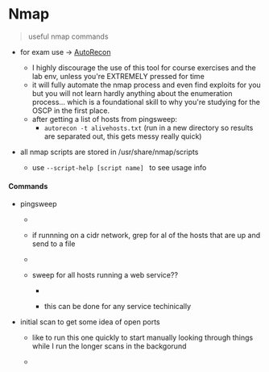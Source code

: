 # Nmap
> useful nmap commands

- for exam use -> [AutoRecon](https://github.com/Tib3rius/AutoRecon)
	- I highly discourage the use of this tool for course exercises and the lab env, unless you're EXTREMELY pressed for time
	- it will fully automate the nmap process and even find exploits for you but you will not learn hardly anything about the enumeration process... which is a foundational skill to why you're studying for the OSCP in the first place. 
	- after getting a list of hosts from pingsweep: 
		- ```autorecon -t alivehosts.txt``` (run in a new directory so results are separated out, this gets messy really quick)

- all nmap scripts are stored in /usr/share/nmap/scripts
	- use ```--script-help [script name] ``` to see usage info
#### Commands
- pingsweep
	- ``` nmap -sn {target}
	- if runnning on a cidr network, grep for al of the hosts that are up and send to a file 
	- ``` nmap -sn {target} -oG alivehosts.txt | grep "Status: Up" | awk '{print $2}'
	- sweep for all hosts running a web service?? 
		-  ``` nmap -sn -p80,443 --open {target} -oG | grep open | cut -d" " -f2
		- this can be done for any service techinically

- initial scan to get some idea of open ports
	- like to run this one quickly to start manually looking through things while I run the longer scans in the backgorund
	- ```nmap -sT -A -T4 --open -vv --top-ports=50 -Pn {target} -O
